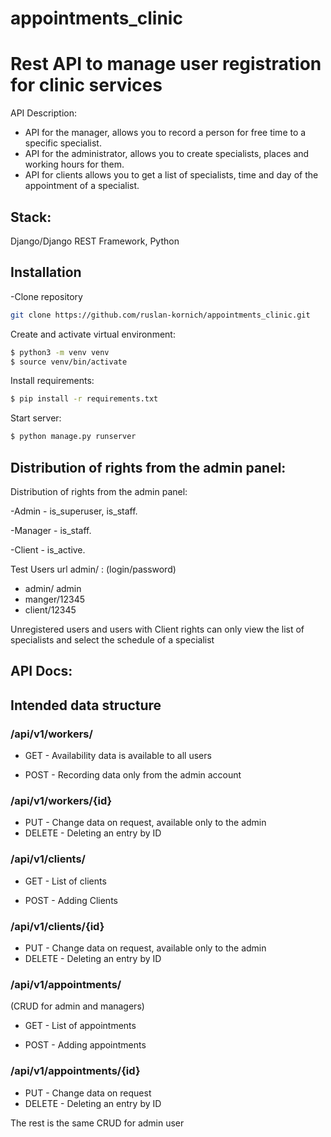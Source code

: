 # appointments_clinic

# Rest API to manage user registration for clinic services

API Description:
- API for the manager, allows you to record a person for free time to a specific specialist.
- API for the administrator, allows you to create specialists, places and working hours for them.
- API for clients allows you to get a list of specialists, time and day of the appointment of a specialist.
## Stack:
Django/Django REST Framework, Python 

## Installation

-Clone repository

```bash
git clone https://github.com/ruslan-kornich/appointments_clinic.git
```

Create and activate virtual environment:

```bash
$ python3 -m venv venv
$ source venv/bin/activate
```

Install requirements:
```bash
$ pip install -r requirements.txt
```

Start server:

```bash
$ python manage.py runserver
```
## Distribution of rights from the admin panel:

Distribution of rights from the admin panel:

-Admin - is_superuser, is_staff.

-Manager - is_staff.

-Client - is_active.

Test Users url admin/ :
(login/password)
- admin/ admin
- manger/12345
- client/12345


Unregistered users and users with Client rights can only view the list of specialists and select the schedule of a specialist
## API Docs:


## Intended data structure
### /api/v1/workers/
- GET - Availability data is available to all users

- POST  - Recording data only from the admin account
### /api/v1/workers/{id}
- PUT - Change data on request, available only to the admin
- DELETE  - Deleting an entry by ID


### /api/v1/clients/
- GET - List of clients

- POST  - Adding Clients
### /api/v1/clients/{id}
- PUT - Change data on request, available only to the admin
- DELETE  - Deleting an entry by ID

### /api/v1/appointments/
(CRUD for admin and managers)
- GET - List of appointments

- POST  - Adding appointments
### /api/v1/appointments/{id}
- PUT - Change data on request
- DELETE  - Deleting an entry by ID

The rest is the same CRUD for admin user
